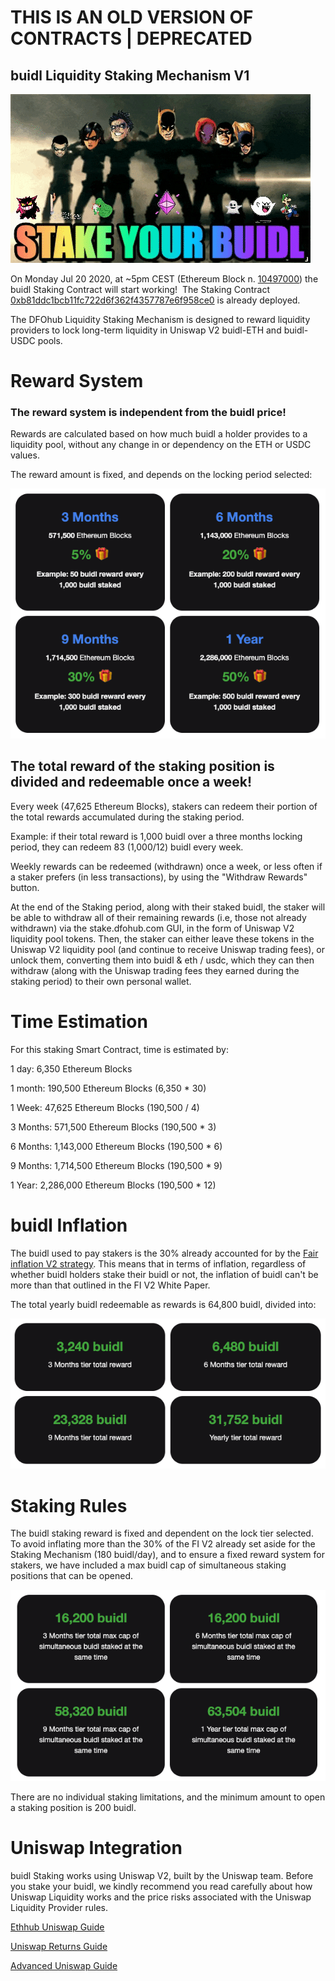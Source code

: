 # THIS IS AN OLD VERSION OF CONTRACTS | DEPRECATED

## buidl Liquidity Staking Mechanism V1

<img src="/assets/img/syb.gif">

On Monday Jul 20 2020, at ~5pm CEST (Ethereum Block n. <a href="https://etherscan.io/block/countdown/10497000" target="_Blank">10497000</a>) the buidl Staking Contract will start working! 
The Staking Contract <a href="https://etherscan.io/address/0xb81ddc1bcb11fc722d6f362f4357787e6f958ce0" target="_Blank">0xb81ddc1bcb11fc722d6f362f4357787e6f958ce0</a> is already deployed. 

The DFOhub Liquidity Staking Mechanism is designed to reward liquidity providers to lock long-term liquidity in Uniswap V2 buidl-ETH and buidl-USDC pools.

# Reward System

### The reward system is independent from the buidl price!

Rewards are calculated based on how much buidl a holder provides to a liquidity pool, without any change in or dependency on the ETH or USDC values.

The reward amount is fixed, and depends on the locking period selected:

<img src="/assets/img/stperch.png">

## The total reward of the staking position is divided and redeemable once a week!

Every week (47,625 Ethereum Blocks), stakers can redeem their portion of the total rewards accumulated during the staking period. 

Example: if their total reward is 1,000 buidl over a three months locking period, they can redeem 83 (1,000/12) buidl every week.

Weekly rewards can be redeemed (withdrawn) once a week, or less often if a staker prefers (in less transactions), by using the "Withdraw Rewards" button. 

At the end of the Staking period, along with their staked buidl, the staker will be able to withdraw all of their remaining rewards (i.e, those not already withdrawn) via the stake.dfohub.com GUI, in the form of Uniswap V2 liquidity pool tokens. Then, the staker can either leave these tokens in the Uniswap V2 liquidity pool (and continue to receive Uniswap trading fees), or unlock them, converting them into buidl & eth / usdc, which they can then withdraw (along with the Uniswap trading fees they earned during the staking period) to their own personal wallet.

# Time Estimation

For this staking Smart Contract, time is estimated by:

1 day: 6,350 Ethereum Blocks

1 month: 190,500 Ethereum Blocks (6,350 * 30)

1 Week: 47,625 Ethereum Blocks (190,500 / 4)

3 Months: 571,500 Ethereum Blocks (190,500 * 3)

6 Months: 1,143,000 Ethereum Blocks (190,500 * 6)

9 Months: 1,714,500 Ethereum Blocks (190,500 * 9)

1 Year: 2,286,000 Ethereum Blocks (190,500 * 12)

# buidl Inflation

The buidl used to pay stakers is the 30% already accounted for by the <a href="https://github.com/b-u-i-d-l/fair-inflation-v2">Fair inflation V2 strategy</a>. This means that in terms of inflation, regardless of whether  buidl holders stake their buidl or not, the inflation of buidl can't be more than that outlined in the FI V2 White Paper.

The total yearly buidl redeemable as rewards is 64,800 buidl, divided into:

<img src="/assets/img/maxreward.png">

# Staking Rules

The buidl staking reward is fixed and dependent on the lock tier selected. To avoid inflating more than the 30% of the FI V2 already set aside for the Staking Mechanism (180 buidl/day), and to ensure a fixed reward system for stakers, we have included a max buidl cap of simultaneous staking positions that can be opened.

<img src="/assets/img/maxcap.png">

There are no individual staking limitations, and the minimum amount to open a staking position is 200 buidl.

# Uniswap Integration

buidl Staking works using Uniswap V2, built by the Uniswap team. Before you  stake your buidl, we kindly recommend you read carefully about how Uniswap Liquidity works and the price risks associated with the Uniswap Liquidity Provider rules. 

<a href="https://docs.ethhub.io/guides/graphical-guide-for-understanding-uniswap/" target="_Blank">Ethhub Uniswap Guide</a>

<a href="https://uniswap.org/docs/v2/advanced-topics/understanding-returns/" target="_Blank">Uniswap Returns Guide</a>

<a href="https://medium.com/@pintail/understanding-uniswap-returns-cc593f3499ef" target="_Blank">Advanced Uniswap Guide</a>

